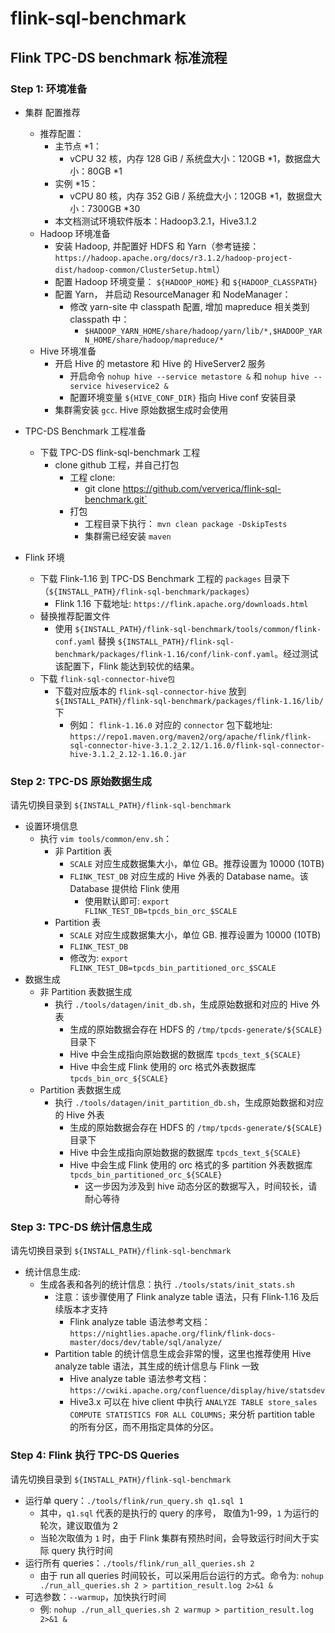 # flink-sql-benchmark

## Flink TPC-DS benchmark 标准流程

### Step 1: 环境准备

- 集群 配置推荐
  - 推荐配置：
    - 主节点 *1：
      - vCPU 32 核，内存 128 GiB / 系统盘大小：120GB *1，数据盘大小：80GB *1
    - 实例 *15：
      - vCPU 80 核，内存 352 GiB / 系统盘大小：120GB *1，数据盘大小：7300GB *30
    - 本文档测试环境软件版本：Hadoop3.2.1，Hive3.1.2
  - Hadoop 环境准备
    - 安装 Hadoop, 并配置好 HDFS 和 Yarn（参考链接：`https://hadoop.apache.org/docs/r3.1.2/hadoop-project-dist/hadoop-common/ClusterSetup.html`）
    - 配置 Hadoop 环境变量： `${HADOOP_HOME}` 和 `${HADOOP_CLASSPATH}`
    - 配置 Yarn， 并启动 ResourceManager 和 NodeManager：
      - 修改 yarn-site 中 classpath 配置, 增加 mapreduce 相关类到 classpath 中：
        - `$HADOOP_YARN_HOME/share/hadoop/yarn/lib/*,$HADOOP_YARN_HOME/share/hadoop/mapreduce/*`
  - Hive 环境准备
    - 开启 Hive 的 metastore 和 Hive 的 HiveServer2 服务
      - 开启命令 `nohup hive --service metastore &` 和 `nohup hive --service hiveservice2 &`
      - 配置环境变量 `${HIVE_CONF_DIR}` 指向 Hive conf 安装目录
    - 集群需安装 `gcc`. Hive 原始数据生成时会使用
      
- TPC-DS Benchmark 工程准备
  - 下载 TPC-DS flink-sql-benchmark 工程
    - clone github 工程，并自己打包
      - 工程 clone:
        - git clone https://github.com/ververica/flink-sql-benchmark.git`
      - 打包
        - 工程目录下执行： `mvn clean package -DskipTests`
        - 集群需已经安装 `maven`

- Flink 环境
  - 下载 Flink-1.16 到 TPC-DS Benchmark 工程的 `packages` 目录下（`${INSTALL_PATH}/flink-sql-benchmark/packages`）
    - Flink 1.16 下载地址: `https://flink.apache.org/downloads.html` 
  - 替换推荐配置文件
    - 使用 `${INSTALL_PATH}/flink-sql-benchmark/tools/common/flink-conf.yaml` 替换 `${INSTALL_PATH}/flink-sql-benchmark/packages/flink-1.16/conf/link-conf.yaml`。经过测试该配置下，Flink 能达到较优的结果。
  - 下载 `flink-sql-connector-hive包`
    - 下载对应版本的 `flink-sql-connector-hive` 放到 `${INSTALL_PATH}/flink-sql-benchmark/packages/flink-1.16/lib/` 下
      - 例如： `flink-1.16.0` 对应的 `connector` 包下载地址: `https://repo1.maven.org/maven2/org/apache/flink/flink-sql-connector-hive-3.1.2_2.12/1.16.0/flink-sql-connector-hive-3.1.2_2.12-1.16.0.jar`

### Step 2: TPC-DS 原始数据生成

请先切换目录到 `${INSTALL_PATH}/flink-sql-benchmark`

- 设置环境信息
  - 执行 `vim tools/common/env.sh`：
    - 非 Partition 表
      - `SCALE` 对应生成数据集大小，单位 GB。推荐设置为 10000 (10TB)
      - `FLINK_TEST_DB` 对应生成的 Hive 外表的 Database name。该 Database 提供给 Flink 使用
        - 使用默认即可: `export FLINK_TEST_DB=tpcds_bin_orc_$SCALE`
    - Partition 表
      - `SCALE` 对应生成数据集大小，单位 GB. 推荐设置为 10000 (10TB)
      - `FLINK_TEST_DB`
      - 修改为: `export FLINK_TEST_DB=tpcds_bin_partitioned_orc_$SCALE`
- 数据生成
  - 非 Partition 表数据生成
    - 执行 `./tools/datagen/init_db.sh`，生成原始数据和对应的 Hive 外表
      - 生成的原始数据会存在 HDFS 的 `/tmp/tpcds-generate/${SCALE}` 目录下
      - Hive 中会生成指向原始数据的数据库 `tpcds_text_${SCALE}`
      - Hive 中会生成 Flink 使用的 orc 格式外表数据库 `tpcds_bin_orc_${SCALE}`
  - Partition 表数据生成
    - 执行 `./tools/datagen/init_partition_db.sh`，生成原始数据和对应的 Hive 外表
      - 生成的原始数据会存在 HDFS 的 `/tmp/tpcds-generate/${SCALE}` 目录下
      - Hive 中会生成指向原始数据的数据库 `tpcds_text_${SCALE}`
      - Hive 中会生成 Flink 使用的 orc 格式的多 partition 外表数据库 `tpcds_bin_partitioned_orc_${SCALE}`
        - 这一步因为涉及到 hive 动态分区的数据写入，时间较长，请耐心等待

### Step 3: TPC-DS 统计信息生成

请先切换目录到 `${INSTALL_PATH}/flink-sql-benchmark`

- 统计信息生成:
  - 生成各表和各列的统计信息：执行 `./tools/stats/init_stats.sh`
    - 注意：该步骤使用了 Flink analyze table 语法，只有 Flink-1.16 及后续版本才支持
      - Flink analyze table 语法参考文档：`https://nightlies.apache.org/flink/flink-docs-master/docs/dev/table/sql/analyze/`
    - Partition table 的统计信息生成会非常的慢，这里也推荐使用 Hive analyze table 语法，其生成的统计信息与 Flink 一致
      - Hive analyze table 语法参考文档：`https://cwiki.apache.org/confluence/display/hive/statsdev`
      - Hive3.x 可以在 hive client 中执行 `ANALYZE TABLE store_sales COMPUTE STATISTICS FOR ALL COLUMNS;` 来分析 partition table 的所有分区，而不用指定具体的分区。

### Step 4: Flink 执行 TPC-DS Queries

请先切换目录到 `${INSTALL_PATH}/flink-sql-benchmark`

- 运行单 query：`./tools/flink/run_query.sh q1.sql 1`
  - 其中，`q1.sql` 代表的是执行的 query 的序号， 取值为1-99，`1` 为运行的轮次，建议取值为 2
  - 当轮次取值为 `1` 时，由于 Flink 集群有预热时间，会导致运行时间大于实际 query 执行时间
- 运行所有 queries：`./tools/flink/run_all_queries.sh 2`
  - 由于 run all queries 时间较长，可以采用后台运行的方式。命令为: `nohup ./run_all_queries.sh 2 > partition_result.log 2>&1 &`
- 可选参数：`--warmup`，加快执行时间
  - 例: `nohup ./run_all_queries.sh 2 warmup > partition_result.log 2>&1 &`
